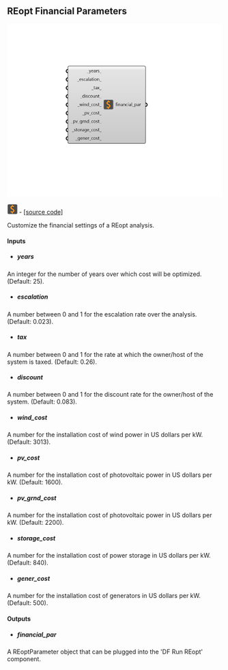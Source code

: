 ## REopt Financial Parameters

![](../../images/components/REopt_Financial_Parameters.png)

![](../../images/icons/REopt_Financial_Parameters.png) - [[source code]](https://github.com/ladybug-tools/dragonfly-grasshopper/blob/master/dragonfly_grasshopper/src//DF%20REopt%20Financial%20Parameters.py)


Customize the financial settings of a REopt analysis. 



#### Inputs
* ##### years 
An integer for the number of years over which cost will be optimized. (Default: 25). 
* ##### escalation 
A number between 0 and 1 for the escalation rate over the analysis. (Default: 0.023). 
* ##### tax 
A number between 0 and 1 for the rate at which the owner/host of the system is taxed. (Default: 0.26). 
* ##### discount 
A number between 0 and 1 for the discount rate for the owner/host of the system. (Default: 0.083). 
* ##### wind_cost 
A number for the installation cost of wind power in US dollars per kW. (Default: 3013). 
* ##### pv_cost 
A number for the installation cost of photovoltaic power in US dollars per kW. (Default: 1600). 
* ##### pv_grnd_cost 
A number for the installation cost of photovoltaic power in US dollars per kW. (Default: 2200). 
* ##### storage_cost 
A number for the installation cost of power storage in US dollars per kW. (Default: 840). 
* ##### gener_cost 
A number for the installation cost of generators in US dollars per kW. (Default: 500). 

#### Outputs
* ##### financial_par
A REoptParameter object that can be plugged into the 'DF Run REopt' component. 